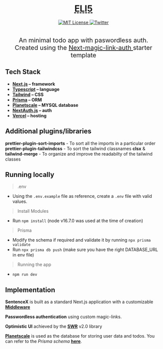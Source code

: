 <div align="center" >
  <h1 
    align="center"
    style="text-decoration:underline;text-decoration-style:dashed"
  >ELI5</h1>
  <a href="https://github.com/trpc/trpc/blob/main/LICENSE">
    <img alt="MIT License" src="https://img.shields.io/github/license/trpc/trpc" />
  </a>
  <a href="https://twitter.com/lohxt">
    <img alt="Twitter" src="https://img.shields.io/twitter/url.svg?label=%40lohxt&style=social&url=https%3A%2F%2Ftwitter.com%2Flohxt" />
  </a>
  <br />
  <br />
</div>

<p align="center" style="font-weight:400;font-size:20px;">
  An minimal todo app with paswordless auth.<br />Created using the <a href="https://github.com/trpc/trpc/blob/main/LICENSE">
    Next-magic-link-auth
  </a> starter template
</p>

## Tech Stack

- **[Next.js](https://nextjs.org/) – framework**
- **[Typescript](https://www.typescriptlang.org/) – language**
- **[Tailwind](https://tailwindcss.com/) – CSS**
- **[Prisma](https://prisma.io/) – ORM**
- **[Planetscale](https://railway.app/) – MYSQL database**
- **[NextAuth.js](https://next-auth.js.org/) – auth**
- **[Vercel](https://vercel.com/) – hosting**

## Additional plugins/libraries

**prettier-plugin-sort-imports** - To sort all the imports in a particular order
**prettier-plugin-tailwindcss** - To sort the tailwind classnames
**clsx** & **tailwind-merge** - To organize and improve the readabilty of the tailwind classes

## Running locally

> .env

- Using the `.env.example` file as reference, create a `.env` file with valid values.

> Install Modules

- Run `npm install`
  (node v16.7.0 was used at the time of creation)

> Prisma

- Modify the schema if required and validate it by running `npx prisma validate`
- Run `npx prisma db push`
  (make sure you have the right DATABASE_URL in env file)

> Running the app

- `npm run dev`

## Implementation

**SentenceX** is built as a standard Next.js application with a customizable **[Middleware](https://nextjs.org/docs/advanced-features/middleware)**

**Passwordless authentication** using custom magic-links.

**Optimistic UI** achieved by the **[SWR](https://github.com/vercel/swr)** v2.0 library

**[Planetscale](https://www.planetscale.com/)** is used as the database for storing user data and todos. You can refer to the _Prisma schema_ **[here](/prisma/schema.prisma)**.
